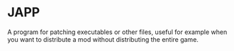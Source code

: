 # JAPP
A program for patching executables or other files, useful for example when you want to distribute a mod without distributing the entire game.
